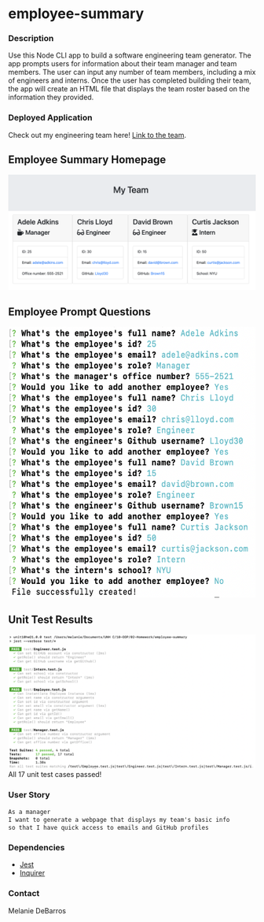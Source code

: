 # employee-summary

### Description
Use this Node CLI app to build a software engineering team generator. The app prompts users for information about their team manager and team members. The user can input any number of team members, including a mix of engineers and interns. Once the user has completed building their team, the app will create an HTML file that displays the team roster based on the information they provided.

### Deployed Application
Check out my engineering team here! [Link to the team](https://www.npmjs.com/package/).

## Employee Summary Homepage
<img src="/assets/images/my_team.png">

## Employee Prompt Questions
<img src="/assets/images/prompt_questions.png" height = "550">

## Unit Test Results
<img src="/assets/images/jest_results.png">
All 17 unit test cases passed! 

### User Story
```
As a manager
I want to generate a webpage that displays my team's basic info
so that I have quick access to emails and GitHub profiles
```

### Dependencies
* [Jest](https://www.npmjs.com/package/jest)
* [Inquirer](https://www.npmjs.com/package/inquirer)


### Contact
Melanie DeBarros
